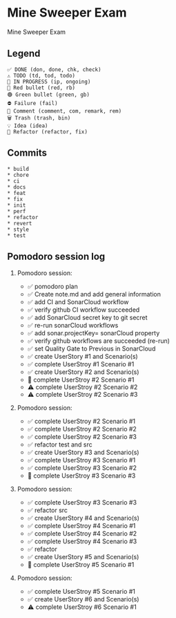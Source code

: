 # Mine Sweeper Exam 
Mine Sweeper Exam 
## Legend
    ✅ DONE (don, done, chk, check)
	⚠️ TODO (td, tod, todo)
	🚧 IN PROGRESS (ip, ongoing)
	🔴 Red bullet (red, rb)
	🟢 Green bullet (green, gb)
	⛔ Failure (fail)
	💬 Comment (comment, com, remark, rem)
	🗑️ Trash (trash, bin)
	💡 Idea (idea)
	🔨 Refactor (refactor, fix)
	
## Commits
	* build
	* chore
	* ci
	* docs
	* feat
	* fix
	* init
	* perf
	* refactor
	* revert
	* style
	* test

## Pomodoro session log
1. Pomodoro session:
	* ✅ pomodoro plan
	* ✅ Create note.md and add general information 
	* ✅ add CI and SonarCloud workflow
	* ✅ verify github CI workflow succeeded
	* ✅ add SonarCloud secret key to git secret
	* ✅ re-run sonarCloud workflows	
	* ✅ add sonar.projectKey= sonarCloud property
	* ✅ verify github workflows are succeeded (re-run)
	* ✅ set Quality Gate to Previous in SonarCloud
	* ✅ create UserStory #1 and Scenario(s)
	* ✅ complete UserStroy #1 Scenario #1
	* ✅ create UserStory #2 and Scenario(s)
	* 🚧 complete UserStroy #2 Scenario #1
	* ⚠️ complete UserStroy #2 Scenario #2
	* ⚠️ complete UserStroy #2 Scenario #3

2. Pomodoro session:
	* ✅ complete UserStroy #2 Scenario #1
	* ✅ complete UserStroy #2 Scenario #2
	* ✅ complete UserStroy #2 Scenario #3	
	* ✅ refactor test and src
	* ✅ create UserStory #3 and Scenario(s)
	* ✅ complete UserStroy #3 Scenario #1
	* ✅ complete UserStroy #3 Scenario #2
	* 🚧 complete UserStroy #3 Scenario #3
	
3. Pomodoro session:
	* ✅ complete UserStroy #3 Scenario #3
	* ✅ refactor src
	* ✅ create UserStory #4 and Scenario(s)
	* ✅ complete UserStroy #4 Scenario #1
	* ✅ complete UserStroy #4 Scenario #2
	* ✅ complete UserStroy #4 Scenario #3
	* ✅ refactor
	* ✅ create UserStory #5 and Scenario(s)
	* 🚧 complete UserStroy #5 Scenario #1

4. Pomodoro session:
	* ✅ complete UserStroy #5 Scenario #1
	* ✅ create UserStory #6 and Scenario(s)
	* ⚠️ complete UserStroy #6 Scenario #1
